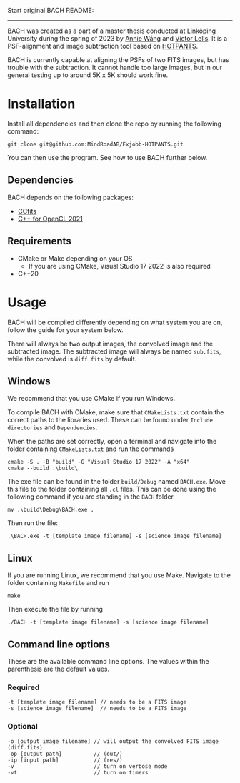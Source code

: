 
Start original BACH README:

---

BACH was created as a part of a master thesis conducted at Linköping University during the spring of 2023 by [Annie Wång](https://github.com/th3tard1sparadox) and [Victor Lells](https://github.com/vollells). It is a PSF-alignment and image subtraction tool based on [HOTPANTS](https://github.com/acbecker/hotpants).

BACH is currently capable at aligning the PSFs of two FITS images, but has trouble with the subtraction. It cannot handle too large images, but in our general testing up to around 5K x 5K should work fine.

# Installation

Install all dependencies and then clone the repo by running the following command:

    git clone git@github.com:MindRoadAB/Exjobb-HOTPANTS.git

You can then use the program. See how to use BACH further below.

## Dependencies

BACH depends on the following packages:
- [CCfits](https://heasarc.gsfc.nasa.gov/fitsio/CCfits/)
- [C++ for OpenCL 2021](https://www.khronos.org/opencl/assets/CXX_for_OpenCL.html)

## Requirements

- CMake or Make depending on your OS
    - If you are using CMake, Visual Studio 17 2022 is also required
- C++20

# Usage

BACH will be compiled differently depending on what system you are on, follow the guide for your system below.

There will always be two output images, the convolved image and the subtracted image. The subtracted image will always be named `sub.fits`, while the convolved is `diff.fits` by default.

## Windows

We recommend that you use CMake if you run Windows. 

To compile BACH with CMake, make sure that `CMakeLists.txt` contain the correct paths to the libraries used. These can be found under `Include directories` and `Dependencies`.

When the paths are set correctly, open a terminal and navigate into the folder containing `CMakeLists.txt` and run the commands

    cmake -S . -B "build" -G "Visual Studio 17 2022" -A "x64"
    cmake --build .\build\

The exe file can be found in the folder `build/Debug` named `BACH.exe`. Move this file to the folder containing all `.cl` files. This can be done using the following command if you are standing in the `BACH` folder.

    mv .\build\Debug\BACH.exe .

Then run the file:

    .\BACH.exe -t [template image filename] -s [science image filename]

## Linux

If you are running Linux, we recommend that you use Make. Navigate to the folder containing `Makefile` and run

    make

Then execute the file by running

    ./BACH -t [template image filename] -s [science image filename]

## Command line options

These are the available command line options. The values within the parenthesis are the default values.

### Required

    -t [template image filename] // needs to be a FITS image
    -s [science image filename]  // needs to be a FITS image

### Optional

    -o [output image filename] // will output the convolved FITS image (diff.fits)
    -op [output path]          // (out/)
    -ip [input path]           // (res/)
    -v                         // turn on verbose mode
    -vt                        // turn on timers
